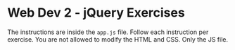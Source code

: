 # Web Dev 2 - jQuery Exercises

The instructions are inside the `app.js` file. Follow each instruction per exercise.
You are not allowed to modify the HTML and CSS. Only the JS file.
